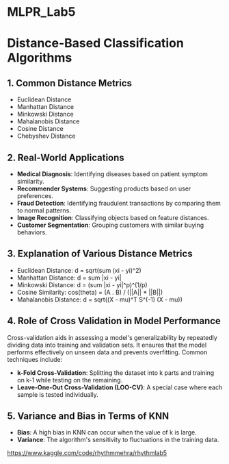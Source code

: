 # MLPR_Lab5
# Distance-Based Classification Algorithms

## 1. Common Distance Metrics
- Euclidean Distance
- Manhattan Distance
- Minkowski Distance
- Mahalanobis Distance
- Cosine Distance
- Chebyshev Distance

## 2. Real-World Applications
- **Medical Diagnosis**: Identifying diseases based on patient symptom similarity.
- **Recommender Systems**: Suggesting products based on user preferences.
- **Fraud Detection**: Identifying fraudulent transactions by comparing them to normal patterns.
- **Image Recognition**: Classifying objects based on feature distances.
- **Customer Segmentation**: Grouping customers with similar buying behaviors.

## 3. Explanation of Various Distance Metrics

- Euclidean Distance: d = sqrt(sum (xi - yi)^2)
- Manhattan Distance: d = sum |xi - yi|
- Minkowski Distance: d = (sum |xi - yi|^p)^(1/p)
- Cosine Similarity: cos(theta) = (A . B) / (||A|| * ||B||)
- Mahalanobis Distance: d = sqrt((X - mu)^T S^(-1) (X - mu))

## 4. Role of Cross Validation in Model Performance
Cross-validation aids in assessing a model's generalizability by repeatedly dividing data into training and validation sets. It ensures that the model performs effectively on unseen data and prevents overfitting. Common techniques include:

- **k-Fold Cross-Validation**: Splitting the dataset into k parts and training on k-1 while testing on the remaining.
- **Leave-One-Out Cross-Validation (LOO-CV)**: A special case where each sample is tested individually.

## 5. Variance and Bias in Terms of KNN
- **Bias**: A high bias in KNN can occur when the value of k is large.
- **Variance**: The algorithm's sensitivity to fluctuations in the training data.

https://www.kaggle.com/code/rhythmmehra/rhythmlab5